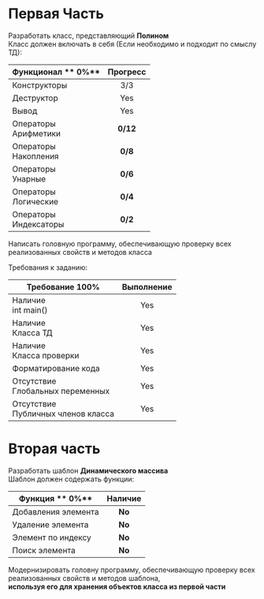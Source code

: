 # Первая Часть
Разработать класс, представляющий **Полином**  
Класс должен включать в себя (Если необходимо и подходит по смыслу ТД):

| Функционал  **  0%**        | Прогресс |
| --------------------------- |:--------:|
| Конструкторы                | 3/3      |
| Деструктор                  | Yes      |
| Вывод                       | Yes      |
| Операторы<br>Арифметики     | **0/12** |
| Операторы<br>Накопления     | **0/8**  |
| Операторы<br>Унарные        | **0/6**  |
| Операторы<br>Логические     | **0/4**  |
| Операторы<br>Индексаторы    | **0/2**  |

Написать головную программу, обеспечивающую проверку всех реализованных свойств и методов класса

Требования к заданию:

| Требование  **100%**                  | Выполнение |
| ------------------------------------- |:----------:|
| Наличие<br>int main()                 | Yes        |
| Наличие<br>Класса ТД                  | Yes        |
| Наличие<br>Класса проверки            | Yes        |
| Форматирование кода                   | Yes        |
| Отсутствие<br>Глобальных переменных   | Yes        |
| Отсутствие<br>Публичных членов класса | Yes        |

# Вторая часть
Разработать шаблон **Динамического массива**  
Шаблон должен содержать функции:

| Функция  **  0%**   | Наличие |
| ------------------- |:-------:|
| Добавления элемента | **No**  |
| Удаление элемента   | **No**  |
| Элемент по индексу  | **No**  |
| Поиск элемента      | **No**  |

Модернизировать головну программу, обеспечивающую проверку всех  
реализованных свойств и методов шаблона,  
**используя его для хранения объектов класса из первой части**
